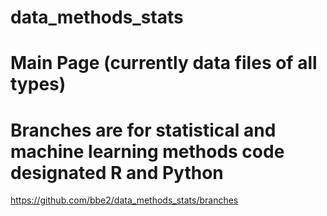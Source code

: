 # data_methods_stats
# Main Page (currently data files of all types)
# Branches are for statistical and machine learning methods code designated R and Python

https://github.com/bbe2/data_methods_stats/branches

